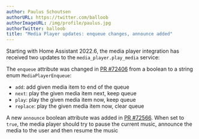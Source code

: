 ```yaml
---
author: Paulus Schoutsen
authorURL: https://twitter.com/balloob
authorImageURL: /img/profile/paulus.jpg
authorTwitter: balloob
title: "Media Player updates: enqueue changes, announce added"
---
```


Starting with Home Assistant 2022.6, the media player integration has received two updates to the `media_player.play_media` service:

The `enqueue` attribute was changed in [PR #72406](https://github.com/home-assistant/core/pull/72406) from a boolean to a string enum `MediaPlayerEnqueue`:

 - `add`: add given media item to end of the queue
 - `next`: play the given media item next, keep queue
 - `play`: play the given media item now, keep queue
 - `replace`: play the given media item now, clear queue

A new `announce` boolean attribute was added in [PR #72566](https://github.com/home-assistant/core/pull/72566). When set to `true`, the media player should try to pause the current music, announce the media to the user and then resume the music
